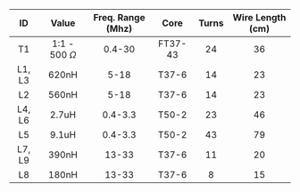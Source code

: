 | ID | Value | Freq. Range (Mhz) | Core | Turns | Wire Length (cm)|
|:--:|:-----:|:-----------------:|:----:|:-----:|:---------------:|
| T1 | 1:1 - 500 $\Omega$ | 0.4-30 | FT37-43 | 24 | 36            |
| L1, L3 | 620nH | 5-18          | T37-6 | 14   | 23              |
| L2 | 560nH | 5-18              | T37-6 | 14   | 23              |
| L4, L6 | 2.7uH | 0.4-3.3       | T50-2 | 23   | 46              |
| L5     | 9.1uH | 0.4-3.3       | T50-2 | 43   | 79              |
| L7, L9 | 390nH | 13-33         | T37-6 | 11   | 20              |
| L8     | 180nH | 13-33         | T37-6 | 8    | 15              |